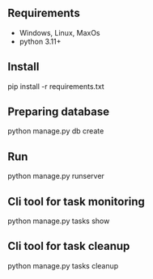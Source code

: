 ## Requirements
- Windows, Linux, MaxOs
- python 3.11+

## Install
pip install -r requirements.txt

## Preparing database
python manage.py db create

## Run
python manage.py runserver

## Cli tool for task monitoring
python manage.py tasks show

## Cli tool for task cleanup
python manage.py tasks cleanup